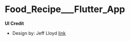# Food_Recipe___Flutter_App


**UI Credit**

- Design by: Jeff Lloyd [link](https://dribbble.com/jeff_lloyd)
